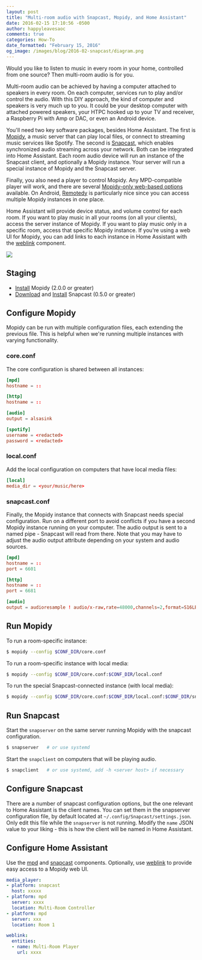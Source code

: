 ```yaml
---
layout: post
title: "Multi-room audio with Snapcast, Mopidy, and Home Assistant"
date: 2016-02-15 17:10:56 -0500
author: happyleavesaoc
comments: true
categories: How-To
date_formatted: "February 15, 2016"
og_image: /images/blog/2016-02-snapcast/diagram.png
---
```


Would you like to listen to music in every room in your home, controlled from one source? Then multi-room audio is for you.

Multi-room audio can be achieved by having a computer attached to speakers in every room. On each computer, services run to play and/or control the audio. With this DIY approach, the kind of computer and speakers is very much up to you. It could be your desktop computer with attached powered speakers, your HTPC hooked up to your TV and receiver, a Raspberry Pi with Amp or DAC, or even an Android device.

You'll need two key software packages, besides Home Assistant. The first is [Mopidy](https://www.mopidy.com/), a music server that can play local files, or connect to streaming music services like Spotify. The second is [Snapcast](https://github.com/badaix/snapcast/), which enables synchronized audio streaming across your network. Both can be integrated into Home Assistant. Each room audio device will run an instance of the Snapcast client, and optionally a Mopidy instance. Your server will run a special instance of Mopidy and the Snapcast server.

Finally, you also need a player to control Mopidy. Any MPD-compatible player will work, and there are several [Mopidy-only web-based options](https://docs.mopidy.com/en/latest/ext/web/#ext-web) available. On Android, [Remotedy](https://play.google.com/store/apps/details?id=se.anil.remotedy) is particularly nice since you can access multiple Mopidy instances in one place.

Home Assistant will provide device status, and volume control for each room. If you want to play music in all your rooms (on all your clients), access the server instance of Mopidy. If you want to play music only in a specific room, access that specific Mopidy instance. If you're using a web UI for Mopidy, you can add links to each instance in Home Assistant with the [weblink] component.

<p class='img'>
  <img src='/images/blog/2016-02-snapcast/diagram.png'>
</p>

<!--more-->

## Staging

- [Install](https://www.mopidy.com/) Mopidy (2.0.0 or greater)
- [Download](https://github.com/badaix/snapcast/releases/) and [Install](https://github.com/badaix/snapcast/tree/v0.5.0-beta-1#installation) Snapcast (0.5.0 or greater)

## Configure Mopidy

Mopidy can be run with multiple configuration files, each extending the previous file. This is helpful when we're running multiple instances with varying functionality.


### core.conf
The core configuration is shared between all instances:

```conf
[mpd]
hostname = ::

[http]
hostname = ::

[audio]
output = alsasink

[spotify]
username = <redacted>
password = <redacted>
```

### local.conf
Add the local configuration on computers that have local media files:

```conf
[local]
media_dir = <your/music/here>
```

### snapcast.conf
Finally, the Mopidy instance that connects with Snapcast needs special configuration. Run on a different port to avoid conflicts if you have a second Mopidy instance running on your computer. The audio output is sent to a named pipe - Snapcast will read from there. Note that you may have to adjust the audio output attribute depending on your system and audio sources.

```conf
[mpd]
hostname = ::
port = 6601

[http]
hostname = ::
port = 6681

[audio]
output = audioresample ! audio/x-raw,rate=48000,channels=2,format=S16LE ! audioconvert ! wavenc ! filesink location=/tmp/snapfifo
```

## Run Mopidy

To run a room-specific instance:

```bash
$ mopidy --config $CONF_DIR/core.conf
```

To run a room-specific instance with local media:

```bash
$ mopidy --config $CONF_DIR/core.conf:$CONF_DIR/local.conf
```

To run the special Snapcast-connected instance (with local media):

```bash
$ mopidy --config $CONF_DIR/core.conf:$CONF_DIR/local.conf:$CONF_DIR/snapcast.conf
```

## Run Snapcast

Start the `snapserver` on the same server running Mopidy with the snapcast configuration.

```bash
$ snapserver   # or use systemd
```

Start the `snapclient` on computers that will be playing audio.

```bash
$ snapclient   # or use systemd, add -h <server host> if necessary
```

## Configure Snapcast

There are a number of snapcast configuration options, but the one relevant to Home Assistant is the client names. You can set them in the snapserver configuration file, by default located at `~/.config/Snapcast/settings.json`. Only edit this file while the `snapserver` is not running. Modify the `name` JSON value to your liking - this is how the client will be named in Home Assistant.

## Configure Home Assistant

Use the [mpd] and [snapcast] components. Optionally, use [weblink] to provide easy access to a Mopidy web UI.

```yaml
media_player:
- platform: snapcast
  host: xxxxx
- platform: mpd
  server: xxxx
  location: Multi-Room Controller
- platform: mpd
  server: xxx
  location: Room 1

weblink:
  entities:
  - name: Multi-Room Player
    url: xxxx
```

[weblink]: /components/weblink/
[snapcast]: /components/media_player.snapcast/
[mpd]: /components/media_player.mpd/
